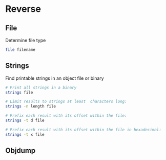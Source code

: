 # Reverse

## File
Determine file type
```sh
file filename
```

## Strings
Find printable strings in an object file or binary
```sh
# Print all strings in a binary
strings file

# Limit results to strings at least  characters long:
strings -n length file

# Prefix each result with its offset within the file:
strings -t d file

# Prefix each result with its offset within the file in hexadecimal:
strings -t x file
```

## Objdump
```sh
```
